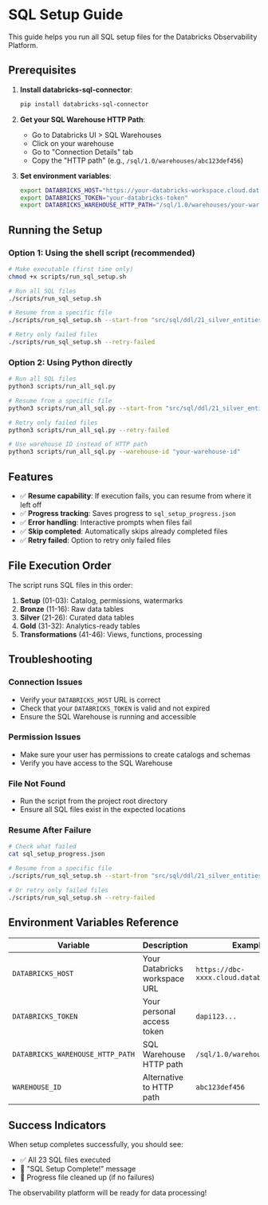 # SQL Setup Guide

This guide helps you run all SQL setup files for the Databricks Observability Platform.

## Prerequisites

1. **Install databricks-sql-connector**:
   ```bash
   pip install databricks-sql-connector
   ```

2. **Get your SQL Warehouse HTTP Path**:
   - Go to Databricks UI > SQL Warehouses
   - Click on your warehouse
   - Go to "Connection Details" tab
   - Copy the "HTTP path" (e.g., `/sql/1.0/warehouses/abc123def456`)

3. **Set environment variables**:
   ```bash
   export DATABRICKS_HOST="https://your-databricks-workspace.cloud.databricks.com"
   export DATABRICKS_TOKEN="your-databricks-token"
   export DATABRICKS_WAREHOUSE_HTTP_PATH="/sql/1.0/warehouses/your-warehouse-id"
   ```

## Running the Setup

### Option 1: Using the shell script (recommended)
```bash
# Make executable (first time only)
chmod +x scripts/run_sql_setup.sh

# Run all SQL files
./scripts/run_sql_setup.sh

# Resume from a specific file
./scripts/run_sql_setup.sh --start-from "src/sql/ddl/21_silver_entities.sql"

# Retry only failed files
./scripts/run_sql_setup.sh --retry-failed
```

### Option 2: Using Python directly
```bash
# Run all SQL files
python3 scripts/run_all_sql.py

# Resume from a specific file
python3 scripts/run_all_sql.py --start-from "src/sql/ddl/21_silver_entities.sql"

# Retry only failed files
python3 scripts/run_all_sql.py --retry-failed

# Use warehouse ID instead of HTTP path
python3 scripts/run_all_sql.py --warehouse-id "your-warehouse-id"
```

## Features

- ✅ **Resume capability**: If execution fails, you can resume from where it left off
- ✅ **Progress tracking**: Saves progress to `sql_setup_progress.json`
- ✅ **Error handling**: Interactive prompts when files fail
- ✅ **Skip completed**: Automatically skips already completed files
- ✅ **Retry failed**: Option to retry only failed files

## File Execution Order

The script runs SQL files in this order:

1. **Setup** (01-03): Catalog, permissions, watermarks
2. **Bronze** (11-16): Raw data tables
3. **Silver** (21-26): Curated data tables
4. **Gold** (31-32): Analytics-ready tables
5. **Transformations** (41-46): Views, functions, processing

## Troubleshooting

### Connection Issues
- Verify your `DATABRICKS_HOST` URL is correct
- Check that your `DATABRICKS_TOKEN` is valid and not expired
- Ensure the SQL Warehouse is running and accessible

### Permission Issues
- Make sure your user has permissions to create catalogs and schemas
- Verify you have access to the SQL Warehouse

### File Not Found
- Run the script from the project root directory
- Ensure all SQL files exist in the expected locations

### Resume After Failure
```bash
# Check what failed
cat sql_setup_progress.json

# Resume from a specific file
./scripts/run_sql_setup.sh --start-from "src/sql/ddl/21_silver_entities.sql"

# Or retry only failed files
./scripts/run_sql_setup.sh --retry-failed
```

## Environment Variables Reference

| Variable | Description | Example |
|----------|-------------|---------|
| `DATABRICKS_HOST` | Your Databricks workspace URL | `https://dbc-xxxx.cloud.databricks.com` |
| `DATABRICKS_TOKEN` | Your personal access token | `dapi123...` |
| `DATABRICKS_WAREHOUSE_HTTP_PATH` | SQL Warehouse HTTP path | `/sql/1.0/warehouses/abc123` |
| `WAREHOUSE_ID` | Alternative to HTTP path | `abc123def456` |

## Success Indicators

When setup completes successfully, you should see:
- ✅ All 23 SQL files executed
- 🎉 "SQL Setup Complete!" message
- 🧹 Progress file cleaned up (if no failures)

The observability platform will be ready for data processing!
